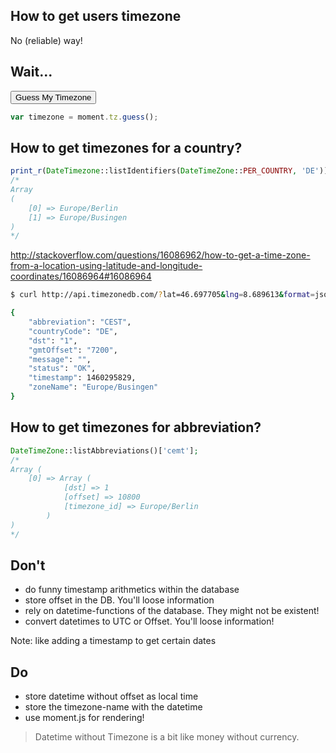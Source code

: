 ## How to get users timezone

No (reliable) way!<!-- .element: class="fragment" -->




## Wait...


<div id="timezoneIdentifier"><button onclick="document.getElementById('timezoneIdentifier').innerHTML = moment.tz.guess();">Guess My Timezone</button></div>

```javascript
var timezone = moment.tz.guess();
```



## How to get timezones for a country?

```php
print_r(DateTimezone::listIdentifiers(DateTimeZone::PER_COUNTRY, 'DE'));
/*
Array
(
    [0] => Europe/Berlin
    [1] => Europe/Busingen
)
*/
```



http://stackoverflow.com/questions/16086962/how-to-get-a-time-zone-from-a-location-using-latitude-and-longitude-coordinates/16086964#16086964

```bash
$ curl http://api.timezonedb.com/?lat=46.697705&lng=8.689613&format=json&key=xxxx

{
    "abbreviation": "CEST",
    "countryCode": "DE",
    "dst": "1",
    "gmtOffset": "7200",
    "message": "",
    "status": "OK",
    "timestamp": 1460295829,
    "zoneName": "Europe/Busingen"
}
```



## How to get timezones for abbreviation?

```php
DateTimeZone::listAbbreviations()['cemt'];
/*
Array (
    [0] => Array (
            [dst] => 1
            [offset] => 10800
            [timezone_id] => Europe/Berlin
        )
)
*/
```




## Don't

* do funny timestamp arithmetics within the database<!-- .element: class="fragment" -->
* store offset in the DB. You'll loose information<!-- .element: class="fragment" -->
* rely on datetime-functions of the database. They might not be existent!<!-- .element: class="fragment" -->
* convert datetimes to UTC or Offset. You'll loose information!<!-- .element: class="fragment" -->

 Note: like adding a timestamp to get certain dates



## Do

* store datetime without offset as local time<!-- .element: class="fragment" -->
* store the timezone-name with the datetime<!-- .element: class="fragment" -->
* use moment.js for rendering!<!-- .element: class="fragment" -->




> Datetime without Timezone is a bit like money without currency.